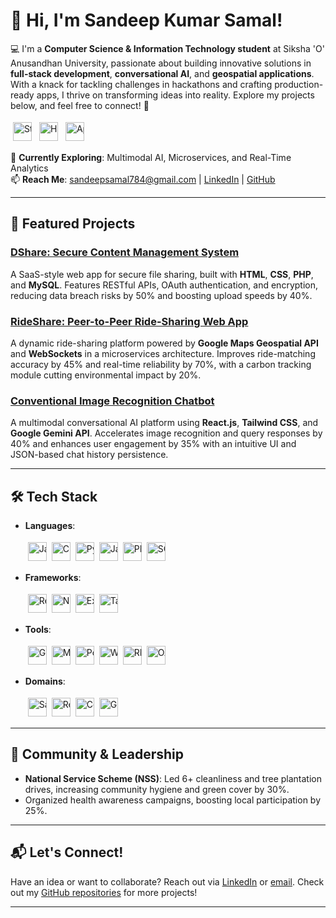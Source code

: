 # 👋 Hi, I'm Sandeep Kumar Samal!

💻 I'm a **Computer Science & Information Technology student** at Siksha 'O' Anusandhan University, passionate about building innovative solutions in **full-stack development**, **conversational AI**, and **geospatial applications**. With a knack for tackling challenges in hackathons and crafting production-ready apps, I thrive on transforming ideas into reality. Explore my projects below, and feel free to connect! 🚀

<div style="white-space: nowrap;">
  <img src="https://img.shields.io/badge/Status-Student-28a745?style=flat" style="height: 30px; margin: 4px;" alt="Student">
  <img src="https://img.shields.io/badge/Hackathons-4%2B-0078D4?style=flat" style="height: 30px; margin: 4px;" alt="Hackathons">
  <img src="https://img.shields.io/badge/Apps-5%2B_Production-0078D4?style=flat" style="height: 30px; margin: 4px;" alt="Apps">
</div>

🌟 **Currently Exploring**: Multimodal AI, Microservices, and Real-Time Analytics  
📫 **Reach Me**: [sandeepsamal784@gmail.com](mailto:sandeepsamal784@gmail.com) | [LinkedIn](https://linkedin.com/in/sandeep-samal) | [GitHub](https://github.com/sandeep3130g)


---

## 🚀 Featured Projects

### [DShare: Secure Content Management System](https://github.com/Sandeep3130g/Dshare)
A SaaS-style web app for secure file sharing, built with **HTML**, **CSS**, **PHP**, and **MySQL**. Features RESTful APIs, OAuth authentication, and encryption, reducing data breach risks by 50% and boosting upload speeds by 40%.


### [RideShare: Peer-to-Peer Ride-Sharing Web App](https://github.com/Sandeep3130g/RideShare)
A dynamic ride-sharing platform powered by **Google Maps Geospatial API** and **WebSockets** in a microservices architecture. Improves ride-matching accuracy by 45% and real-time reliability by 70%, with a carbon tracking module cutting environmental impact by 20%.


### [Conventional Image Recognition Chatbot](https://github.com/Sandeep3130g/Conventional-Image-Recognition-Chatbot)
A multimodal conversational AI platform using **React.js**, **Tailwind CSS**, and **Google Gemini API**. Accelerates image recognition and query responses by 40% and enhances user engagement by 35% with an intuitive UI and JSON-based chat history persistence.


---

## 🛠️ Tech Stack

- **Languages**:  
  <div style="white-space: nowrap;"><img src="https://img.shields.io/badge/Java-ED8B00?style=flat&logo=java&logoColor=white" style="height: 30px; margin: 4px;" alt="Java"><img src="https://img.shields.io/badge/C%2B%2B-00599C?style=flat&logo=c%2B%2B&logoColor=white" style="height: 30px; margin: 4px;" alt="C++"><img src="https://img.shields.io/badge/Python-3776AB?style=flat&logo=python&logoColor=white" style="height: 30px; margin: 4px;" alt="Python"><img src="https://img.shields.io/badge/JavaScript-F7DF1E?style=flat&logo=javascript&logoColor=black" style="height: 30px; margin: 4px;" alt="JavaScript"><img src="https://img.shields.io/badge/PHP-777BB4?style=flat&logo=php&logoColor=white" style="height: 30px; margin: 4px;" alt="PHP"><img src="https://img.shields.io/badge/SQL-4479A1?style=flat&logo=mysql&logoColor=white" style="height: 30px; margin: 4px;" alt="SQL"></div>

- **Frameworks**:  
  <div style="white-space: nowrap;"><img src="https://img.shields.io/badge/React.js-61DAFB?style=flat&logo=react&logoColor=black" style="height: 30px; margin: 4px;" alt="React.js"><img src="https://img.shields.io/badge/Node.js-339933?style=flat&logo=node.js&logoColor=white" style="height: 30px; margin: 4px;" alt="Node.js"><img src="https://img.shields.io/badge/Express.js-000000?style=flat&logo=express&logoColor=white" style="height: 30px; margin: 4px;" alt="Express.js"><img src="https://img.shields.io/badge/Tailwind_CSS-38B2AC?style=flat&logo=tailwind-css&logoColor=white" style="height: 30px; margin: 4px;" alt="Tailwind CSS"></div>

- **Tools**:  
  <div style="white-space: nowrap;"><img src="https://img.shields.io/badge/Git-F05032?style=flat&logo=git&logoColor=white" style="height: 30px; margin: 4px;" alt="Git"><img src="https://img.shields.io/badge/MySQL-4479A1?style=flat&logo=mysql&logoColor=white" style="height: 30px; margin: 4px;" alt="MySQL"><img src="https://img.shields.io/badge/Postman-FF6C37?style=flat&logo=postman&logoColor=white" style="height: 30px; margin: 4px;" alt="Postman"><img src="https://img.shields.io/badge/WebSockets-010101?style=flat&logo=websocket&logoColor=white" style="height: 30px; margin: 4px;" alt="WebSockets"><img src="https://img.shields.io/badge/RESTful_APIs-0A8043?style=flat" style="height: 30px; margin: 4px;" alt="RESTful APIs"><img src="https://img.shields.io/badge/OAuth-00A1D6?style=flat&logo=auth0&logoColor=white" style="height: 30px; margin: 4px;" alt="OAuth"></div>

- **Domains**:  
  <div style="white-space: nowrap;"><img src="https://img.shields.io/badge/SaaS-0078D4?style=flat" style="height: 30px; margin: 4px;" alt="SaaS"><img src="https://img.shields.io/badge/Real_Time_Analytics-0078D4?style=flat" style="height: 30px; margin: 4px;" alt="Real-Time Analytics"><img src="https://img.shields.io/badge/Conversational_AI-0078D4?style=flat" style="height: 30px; margin: 4px;" alt="Conversational AI"><img src="https://img.shields.io/badge/Geospatial_Apps-0078D4?style=flat" style="height: 30px; margin: 4px;" alt="Geospatial Apps"></div>

---

## 🌱 Community & Leadership
- **National Service Scheme (NSS)**: Led 6+ cleanliness and tree plantation drives, increasing community hygiene and green cover by 30%.
- Organized health awareness campaigns, boosting local participation by 25%.

---

## 📬 Let's Connect!
Have an idea or want to collaborate? Reach out via [LinkedIn](https://linkedin.com/in/sandeep-samal) or [email](mailto:sandeepsamal784@gmail.com). Check out my [GitHub repositories](https://github.com/sandeep3130g) for more projects!

---
